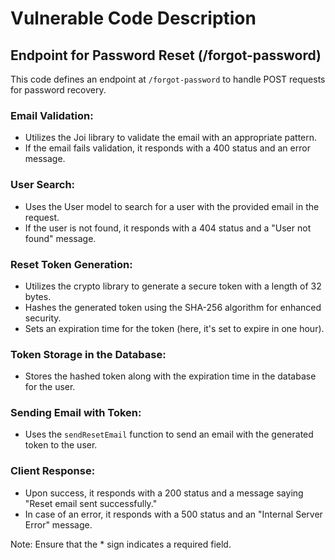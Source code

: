 # Vulnerable Code Description

## Endpoint for Password Reset (/forgot-password)

This code defines an endpoint at `/forgot-password` to handle POST requests for password recovery.

### Email Validation:

- Utilizes the Joi library to validate the email with an appropriate pattern.
- If the email fails validation, it responds with a 400 status and an error message.

### User Search:

- Uses the User model to search for a user with the provided email in the request.
- If the user is not found, it responds with a 404 status and a "User not found" message.

### Reset Token Generation:

- Utilizes the crypto library to generate a secure token with a length of 32 bytes.
- Hashes the generated token using the SHA-256 algorithm for enhanced security.
- Sets an expiration time for the token (here, it's set to expire in one hour).

### Token Storage in the Database:

- Stores the hashed token along with the expiration time in the database for the user.

### Sending Email with Token:

- Uses the `sendResetEmail` function to send an email with the generated token to the user.

### Client Response:

- Upon success, it responds with a 200 status and a message saying "Reset email sent successfully."
- In case of an error, it responds with a 500 status and an "Internal Server Error" message.

Note: Ensure that the * sign indicates a required field.

